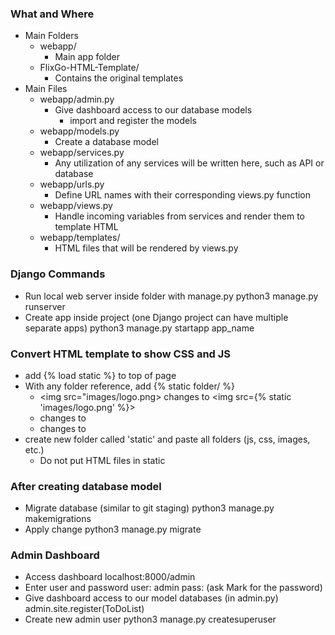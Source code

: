 ### What and Where ###
- Main Folders
    * webapp/
        - Main app folder
    * FlixGo-HTML-Template/
        - Contains the original templates
- Main Files
    * webapp/admin.py
        - Give dashboard access to our database models
            - import and register the models
    * webapp/models.py
        - Create a database model
    * webapp/services.py
        - Any utilization of any services will be written here, such as API or database
    * webapp/urls.py
        - Define URL names with their corresponding views.py function
    * webapp/views.py
        - Handle incoming variables from services and render them to template HTML
    * webapp/templates/
        - HTML files that will be rendered by views.py


### Django Commands ###
- Run local web server inside folder with manage.py
    python3 manage.py runserver
- Create app inside project (one Django project can have multiple separate apps)
    python3 manage.py startapp app_name


### Convert HTML template to show CSS and JS ###
- add {% load static %} to top of page
- With any folder reference, add {% static folder/ %}
    * <img src="images/logo.png> changes to <img src={% static 'images/logo.png' %}>
    * <link rel="stylesheet" href="css/style.css"> changes to <link rel="stylesheet" href={% static 'css/style.css' %}>
    * <script src="js/script.js"></script> changes to <script src={% static 'js/script.js' %}></script>
- create new folder called 'static' and paste all folders (js, css, images, etc.)
    * Do not put HTML files in static


### After creating database model ###
- Migrate database (similar to git staging)
    python3 manage.py makemigrations
- Apply change
    python3 manage.py migrate


### Admin Dashboard ###
- Access dashboard
    localhost:8000/admin
- Enter user and password
    user: admin
    pass: (ask Mark for the password)
- Give dashboard access to our model databases (in admin.py)
    admin.site.register(ToDoList)
- Create new admin user
    python3 manage.py createsuperuser
